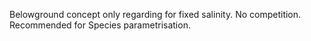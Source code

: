 

Belowground concept only regarding for fixed salinity. No competition. Recommended for Species parametrisation.

